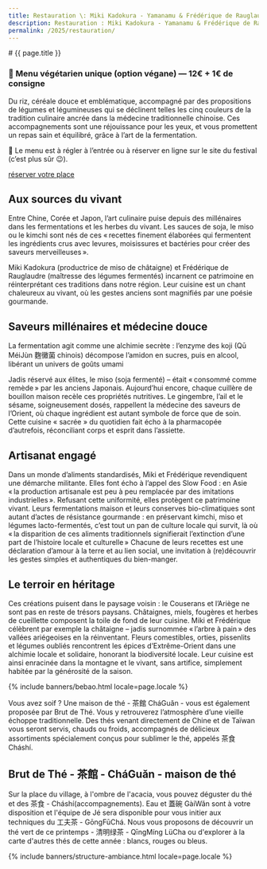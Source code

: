 ```yaml
---
title: Restauration \: Miki Kadokura - Yamanamu & Frédérique de Rauglaudre - TokTok
description: Restauration : Miki Kadokura - Yamanamu & Frédérique de Rauglaudre - TokTok
permalink: /2025/restauration/
---
```


<section class="section">
  <div class="wrapper" markdown="1">
# {{ page.title }}

### 🌿 Menu végétarien unique (option végane) — 12€ + 1€ de consigne

Du riz, céréale douce et emblématique, accompagné par des propositions de légumes et légumineuses qui se déclinent telles les cinq couleurs de la tradition culinaire ancrée dans la médecine traditionnelle chinoise.
Ces accompagnements sont une réjouissance pour les yeux, et vous promettent un repas sain et équilibré, grâce à l’art de la fermentation.

📍 Le menu est à régler à l’entrée ou à réserver en ligne sur le site du festival (c’est plus sûr 😉).

<p class="text-center"><a class="button" data-text="réserver votre place">
  <a href="https://boutique.gongfucha.fr/category/festival/" title="Venir au parc aux bambous" target="_blank">
    <span class="button-inner">réserver votre place</span>
  </a>
</p>

## Aux sources du vivant

Entre Chine, Corée et Japon, l’art culinaire puise depuis des millénaires dans les fermentations et les herbes du vivant. Les sauces de soja, le miso ou le kimchi sont nés de ces « recettes finement élaborées qui fermentent les ingrédients crus avec levures, moisissures et bactéries pour créer des saveurs merveilleuses ».  
  
Miki Kadokura (productrice de miso de châtaigne) et Frédérique de Rauglaudre (maîtresse des légumes fermentés) incarnent ce patrimoine en réinterprétant ces traditions dans notre région. Leur cuisine est un chant chaleureux au vivant, où les gestes anciens sont magnifiés par une poésie gourmande.

## Saveurs millénaires et médecine douce
La fermentation agit comme une alchimie secrète : l’enzyme des koji (Qū MéiJùn 麴黴菌 chinois) décompose l’amidon en sucres, puis en alcool, libérant un univers de goûts umami

Jadis réservé aux élites, le miso (soja fermenté) – était « consommé comme remède » par les anciens Japonais. Aujourd’hui encore, chaque cuillère de bouillon maison recèle ces propriétés nutritives. Le gingembre, l’ail et le sésame, soigneusement dosés, rappellent la médecine des saveurs de l’Orient, où chaque ingrédient est autant symbole de force que de soin. Cette cuisine « sacrée » du quotidien fait écho à la pharmacopée d’autrefois, réconciliant corps et esprit dans l’assiette.

## Artisanat engagé
Dans un monde d’aliments standardisés, Miki et Frédérique revendiquent une démarche militante. Elles font écho à l’appel des Slow Food : en Asie « la production artisanale est peu à peu remplacée par des imitations industrielles ». Refusant cette uniformité, elles protègent ce patrimoine vivant. Leurs fermentations maison et leurs conserves bio-climatiques sont autant d’actes de résistance gourmande : en préservant kimchi, miso et légumes lacto-fermentés, c’est tout un pan de culture locale qui survit, là où « la disparition de ces aliments traditionnels signifierait l’extinction d’une part de l’histoire locale et culturelle » Chacune de leurs recettes est une déclaration d’amour à la terre et au lien social, une invitation à (re)découvrir les gestes simples et authentiques du bien-manger.

## Le terroir en héritage
Ces créations puisent dans le paysage voisin : le Couserans et l’Ariège ne sont pas en reste de trésors paysans. Châtaignes, miels, fougères et herbes de cueillette composent la toile de fond de leur cuisine. Miki et Frédérique célèbrent par exemple la châtaigne – jadis surnommée « l’arbre à pain » des vallées ariégeoises en la réinventant. Fleurs comestibles, orties, pissenlits et légumes oubliés rencontrent les épices d’Extrême-Orient dans une alchimie locale et solidaire, honorant la biodiversité locale. Leur cuisine est ainsi enracinée dans la montagne et le vivant, sans artifice, simplement habitée par la générosité de la saison.

{% include banners/bebao.html locale=page.locale %}


Vous avez soif ? Une maison de thé - 茶館 CháGuǎn - vous est également proposée par Brut de Thé. Vous y retrouverez l’atmosphère d’une vieille échoppe traditionnelle. Des thés venant directement de Chine et de Taïwan vous seront servis, chauds ou froids, accompagnés de délicieux assortiments spécialement conçus pour sublimer le thé, appelés 茶食 Cháshí.

## Brut de Thé - 茶館 - CháGuǎn - maison de thé
Sur la place du village, à l'ombre de l'acacia, vous pouvez déguster du thé et des  茶食 - Cháshí(accompagnements). Eau et 蓋碗 GàiWǎn sont à votre disposition et l'équipe de Jé sera disponible pour vous initier aux techniques du 工夫茶 - GōngFūChá. Nous vous proposons de découvrir un thé vert de ce printemps - 清明绿茶 - QīngMíng LüCha ou d'explorer à la carte d'autres thés de cette année : blancs, rouges ou bleus.

  </div>
</section>

{% include banners/structure-ambiance.html locale=page.locale %}
